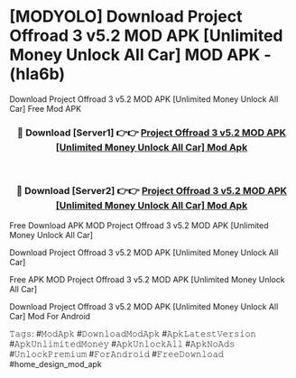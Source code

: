 # [MODYOLO] Download Project Offroad 3 v5.2 MOD APK [Unlimited Money Unlock All Car] MOD APK - (hla6b)
Download Project Offroad 3 v5.2 MOD APK [Unlimited Money Unlock All Car] Free Mod APK

<div align="center">
<h3>🔴 Download [Server1] 👉👉 <a href="https://apk-comot.site?title=Project_Offroad_3_v5.2_MOD_APK_[Unlimited_Money_Unlock_All_Car]">Project Offroad 3 v5.2 MOD APK [Unlimited Money Unlock All Car] Mod Apk</a></h3><br>

<h3>🔴 Download [Server2] 👉👉 <a href="https://apk-comot.site?title=Project_Offroad_3_v5.2_MOD_APK_[Unlimited_Money_Unlock_All_Car]">Project Offroad 3 v5.2 MOD APK [Unlimited Money Unlock All Car] Mod Apk</a></h3>
</div>


Free Download APK MOD Project Offroad 3 v5.2 MOD APK [Unlimited Money Unlock All Car]

Download Project Offroad 3 v5.2 MOD APK [Unlimited Money Unlock All Car] 

Free APK MOD Project Offroad 3 v5.2 MOD APK [Unlimited Money Unlock All Car] 

Download Project Offroad 3 v5.2 MOD APK [Unlimited Money Unlock All Car] Mod For Android

𝚃𝚊𝚐𝚜: #𝙼𝚘𝚍𝙰𝚙𝚔 #𝙳𝚘𝚠𝚗𝚕𝚘𝚊𝚍𝙼𝚘𝚍𝙰𝚙𝚔 #𝙰𝚙𝚔𝙻𝚊𝚝𝚎𝚜𝚝𝚅𝚎𝚛𝚜𝚒𝚘𝚗 #𝙰𝚙𝚔𝚄𝚗𝚕𝚒𝚖𝚒𝚝𝚎𝚍𝙼𝚘𝚗𝚎𝚢 #𝙰𝚙𝚔𝚄𝚗𝚕𝚘𝚌𝚔𝙰𝚕𝚕 #𝙰𝚙𝚔𝙽𝚘𝙰𝚍𝚜 #𝚄𝚗𝚕𝚘𝚌𝚔𝙿𝚛𝚎𝚖𝚒𝚞𝚖 #𝙵𝚘𝚛𝙰𝚗𝚍𝚛𝚘𝚒𝚍 #𝙵𝚛𝚎𝚎𝙳𝚘𝚠𝚗𝚕𝚘𝚊𝚍 #home_design_mod_apk